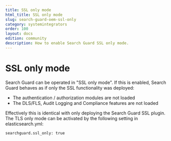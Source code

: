 ```yaml
---
title: SSL only mode
html_title: SSL only mode
slug: search-guard-oem-ssl-only
category: systemintegrators
order: 100
layout: docs
edition: community
description: How to enable Search Guard SSL only mode.
---
```

<!---
Copyright 2018 floragunn GmbH
-->

# SSL only mode

Search Guard can be operated in "SSL only mode". If this is enabled, Search Guard behaves as if only the SSL functionality was deployed:

* The authentication / authorization modules are not loaded
* The DLS/FLS, Audit Logging and Compliance features are not loaded

Effectively this is identical with only deploying the Search Guard SSL plugin. The TLS only mode can be activated by the following setting in elasticsearch.yml:

```
searchguard.ssl_only: true
```

